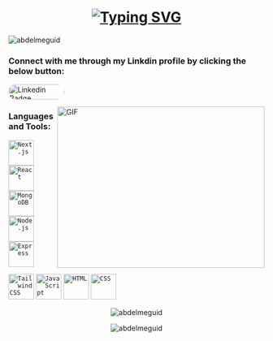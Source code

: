 <!--<img align="right" src="https://visitor-badge.laobi.icu/badge?page_id=salesp07.salesp07" /> -->

<h1 align="center">
<a href="https://git.io/typing-svg"><img src="https://readme-typing-svg.herokuapp.com?font=Roboto&weight=900&size=40&duration=2500&pause=400&color=36BCF7F8&width=449&height=70&lines=Hi+There+%F0%9F%91%8B;I+'m+Ahmed+Abdelmeguid;MERN+Web+Devloper" alt="Typing SVG" /></a>
</h1>

<p align="left"> <img src="https://komarev.com/ghpvc/?username=abdelmeguid&label=Profile%20views&color=0e75b6&style=flat" alt="abdelmeguid" /> </p>

<h3 align="left">Connect with me through my Linkdin profile by clicking the below button:</h3>
<a href="https://www.linkedin.com/in/ahmed-abdelmegid-b688a91b3/" target="_blank">
  <img src="https://img.shields.io/badge/-LinkedIn-0e76a8?style=flat-square&logo=Linkedin&logoColor=white" alt="Linkedin Badge" 
       style="border-radius: 40px; width: 110px; height: 30px;">
</a>


  <p>
  <img align="right" alt="GIF" src="[https://github.com/mendsalbert/mendsalbert/blob/main/coding.gif?raw=true](https://github.com/Abdelmeguid/Abdelmeguid/blob/main/coding.gif)" width="408" height="318" />
  </P >
  
  <p>
         
  </P>
 <p><h3 align="left">Languages and Tools:</h3>
<div align="left">
    <code><img width="50" src="https://github.com/marwin1991/profile-technology-icons/assets/136815194/5f8c622c-c217-4649-b0a9-7e0ee24bd704" alt="Next.js" title="Next.js" /></code>
    <code><img width="50" src="https://user-images.githubusercontent.com/25181517/183897015-94a058a6-b86e-4e42-a37f-bf92061753e5.png" alt="React" title="React" /></code>
    <code><img width="50" src="https://user-images.githubusercontent.com/25181517/182884177-d48a8579-2cd0-447a-b9a6-ffc7cb02560e.png" alt="MongoDB" title="MongoDB" /></code>
    <code><img width="50" src="https://user-images.githubusercontent.com/25181517/183568594-85e280a7-0d7e-4d1a-9028-c8c2209e073c.png" alt="Node.js" title="Node.js" /></code>
    <code><img width="50" src="https://user-images.githubusercontent.com/25181517/183859966-a3462d8d-1bc7-4880-b353-e2cbed900ed6.png" alt="Express" title="Express" /></code>
  <p>
  </P>
    <code><img width="50" src="https://user-images.githubusercontent.com/25181517/202896760-337261ed-ee92-4979-84c4-d4b829c7355d.png" alt="Tailwind CSS" title="Tailwind CSS" /></code>
    <code><img width="50" src="https://user-images.githubusercontent.com/25181517/117447155-6a868a00-af3d-11eb-9cfe-245df15c9f3f.png" alt="JavaScript" title="JavaScript" /></code>
    <code><img width="50" src="https://user-images.githubusercontent.com/25181517/192158954-f88b5814-d510-4564-b285-dff7d6400dad.png" alt="HTML" title="HTML" /></code>
    <code><img width="50" src="https://user-images.githubusercontent.com/25181517/183898674-75a4a1b1-f960-4ea9-abcb-637170a00a75.png" alt="CSS" title="CSS" /></code>
</div>
 </P>
    
  <p>
  </P>
 


 
    

<p>      
</P>
<!-- GitHub Stats -->
<div align="center">
    <img src="https://github-readme-stats.vercel.app/api/top-langs?username=abdelmeguid&show_icons=true&locale=en&layout=compact" alt="abdelmeguid" />
</div>

<p>
</p>

<div align="center">
    <img src="https://github-readme-streak-stats.herokuapp.com/?user=abdelmeguid" alt="abdelmeguid" />
</div>
